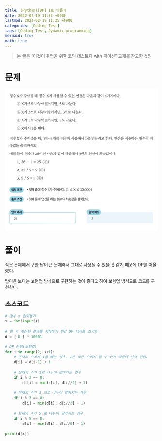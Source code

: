 ```yaml
---
title: (Python)[DP] 1로 만들기
date: 2022-02-19 11:35 +0900
lastmod: 2022-02-19 11:35 +0900
categories: [Coding Test]
tags: [Coding Test, Dynamic programming]
mermaid: true
math: true
---
```


> 본 글은 “이것이 취업을 위한 코딩 테스트다 with 파이썬” 교재를 참고한 것임
> 

# 문제

![Untitled](/assets/img/2022-02-19-dp2/Untitled.png)

# 풀이

작은 문제에서 구한 답이 큰 문제에서 그대로 사용될 수 있을 것 같기 때문에 DP를 떠올렸다. 

탑다운 보다는 보텀업 방식으로 구현하는 것이 좋다고 하여 보텀업 방식으로 코드를 구현한다. 

## 소스코드

```python
# 정수 x 입력받기
x = int(input())

# 한 번 계산된 결과를 저장하기 위한 DP 테이블 초기화
d = [ 0 ] * 30001

# DP 진행(보텀업)
for i in range(2, x+1):
    # 현재의 수에서 1을 빼는 경우. 1은 모든 수에서 뺄 수 있기 때문에 먼저 진행.
    d[i] = d[i-1] + 1

    # 현재의 수가 2로 나누어 떨어지는 경우
    if i % 2 == 0:
        d [i] = min(d[i], d[i//2] + 1) 
    
    # 현재의 수가 3 으로 나누어 떨어지는 경우
    if i % 3 == 0:
        d[i] = min(d[i], d[i//3] + 1) 
        
    # 현재의 수가 5 로 나누어 떨어지는 경우
    if i % 5 == 0:
        d[i] = min(d[i], d[i//5] + 1)

print(d[x])
```